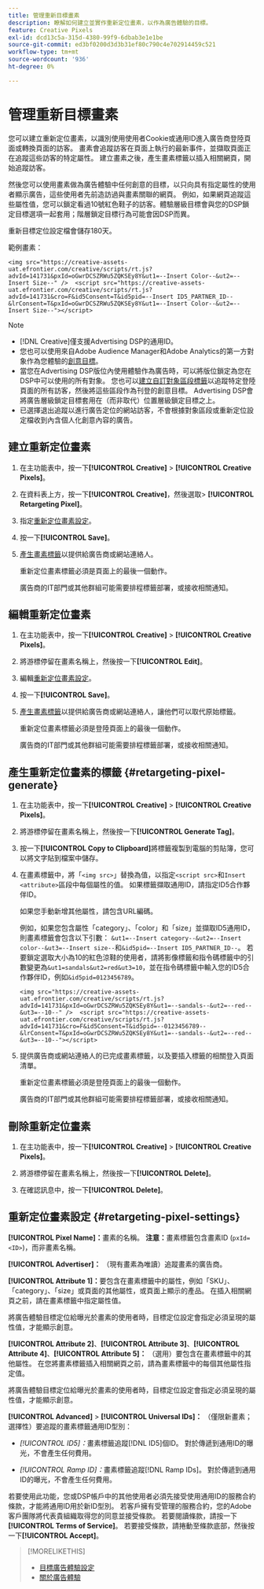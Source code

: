 ```yaml
---
title: 管理重新目標畫素
description: 瞭解如何建立並實作重新定位畫素，以作為廣告體驗的目標。
feature: Creative Pixels
exl-id: dcd13c5a-315d-4380-99f9-6dbab3e1e1be
source-git-commit: ed3bf0200d3d3b31ef80c790c4e702914459c521
workflow-type: tm+mt
source-wordcount: '936'
ht-degree: 0%

---
```


# 管理重新目標畫素

<!-- Note to self: These aren't segments -- we don't create a pool of users. -->

您可以建立重新定位畫素，以識別使用使用者Cookie或通用ID進入廣告商登陸頁面或轉換頁面的訪客。 畫素會追蹤訪客在頁面上執行的最新事件，並擷取頁面正在追蹤這些訪客的特定屬性。 建立畫素之後，產生畫素標籤以插入相關網頁，開始追蹤訪客。<!-- Note to self: surfer id=cookie or universal ID -->

然後您可以使用畫素做為廣告體驗中任何創意的目標，以只向具有指定屬性的使用者顯示廣告，這些使用者先前造訪過與畫素關聯的網頁。 例如，如果網頁追蹤這些屬性值，您可以鎖定看過10號紅色鞋子的訪客。<!-- better example? Make sure they match attribute examples below -->體驗層級目標會與您的DSP鎖定目標選項一起套用；階層鎖定目標行為可能會因DSP而異。

重新目標定位設定檔會儲存180天。

範例畫素：

```
<img src="https://creative-assets-uat.efrontier.com/creative/scripts/rt.js?advId=141731&pxId=oGwrDCSZRWu5ZQKSEy8Y&ut1=--Insert Color--&ut2=--Insert Size--" />  <script src="https://creative-assets-uat.efrontier.com/creative/scripts/rt.js?advId=141731&cro=F&id5Consent=T&id5pid=--Insert ID5_PARTNER_ID--&lrConsent=T&pxId=oGwrDCSZRWu5ZQKSEy8Y&ut1=--Insert Color--&ut2=--Insert Size--"></script>
```

>[!NOTE]
>
> * [!DNL Creative]僅支援Advertising DSP的通用ID。
>* 您也可以使用來自Adobe Audience Manager和Adobe Analytics的第一方對象作為您體驗的[創意目標](/help/creative/experiences/experience-settings-targeting.md)。
>* 當您在Advertising DSP版位內使用體驗作為廣告時，可以將版位鎖定為您在DSP中可以使用的所有對象。 您也可以[建立自訂對象區段標籤](/help/dsp/audiences/custom-segment-create.md)以追蹤特定登陸頁面的所有訪客，然後將這些區段作為刊登的創意目標。 Advertising DSP會將廣告層級鎖定目標套用在（而非取代）位置層級鎖定目標之上。
>* 已選擇退出追蹤以進行廣告定位的網站訪客，不會根據對象區段或重新定位設定檔收到內含個人化創意內容的廣告。

## 建立重新定位畫素

1. 在主功能表中，按一下&#x200B;**[!UICONTROL Creative]** > **[!UICONTROL Creative Pixels]**。

1. 在資料表上方，按一下&#x200B;**[!UICONTROL Creative]**，然後選取> **[!UICONTROL Retargeting Pixel]**。

1. 指定[重新定位畫素設定](#retargeting-pixel-settings)。

1. 按一下&#x200B;**[!UICONTROL Save]**。

1. [產生畫素標籤](#retargeting-pixel-generate)以提供給廣告商或網站連絡人。

   重新定位畫素標籤必須是頁面上的最後一個動作。<!-- verify here and below -->

   廣告商的IT部門或其他群組可能需要排程標籤部署，或接收相關通知。

## 編輯重新定位畫素

1. 在主功能表中，按一下&#x200B;**[!UICONTROL Creative]** > **[!UICONTROL Creative Pixels]**。

1. 將游標停留在畫素名稱上，然後按一下&#x200B;**[!UICONTROL Edit]**。

1. 編輯[重新定位畫素設定](#retargeting-pixel-settings)。

1. 按一下&#x200B;**[!UICONTROL Save]**。

1. [產生畫素標籤](#retargeting-pixel-generate)以提供給廣告商或網站連絡人，讓他們可以取代原始標籤。

   重新定位畫素標籤必須是登陸頁面上的最後一個動作。

   廣告商的IT部門或其他群組可能需要排程標籤部署，或接收相關通知。

## 產生重新定位畫素的標籤 {#retargeting-pixel-generate}

1. 在主功能表中，按一下&#x200B;**[!UICONTROL Creative]** > **[!UICONTROL Creative Pixels]**。

1. 將游標停留在畫素名稱上，然後按一下&#x200B;**[!UICONTROL Generate Tag]**。

1. 按一下&#x200B;**[!UICONTROL Copy to Clipboard]**&#x200B;將標籤複製到電腦的剪貼簿，您可以將文字貼到檔案中儲存。

1. 在畫素標籤中，將「`<img src>`」替換為值，以指定`<script src>`和`Insert <attribute>`區段中每個屬性的值。 如果標籤擷取通用ID，請指定ID5合作夥伴ID。

   如果您手動新增其他屬性，請包含URL編碼。

   例如，如果您包含屬性「category」、「color」和「size」並擷取ID5通用ID，則畫素標籤會包含以下引數： `&ut1=--Insert category--&ut2=--Insert color--&ut3=--Insert size--`和`&id5pid=--Insert ID5_PARTNER_ID--`。 若要鎖定選取大小為10的紅色涼鞋的使用者，請將影像標籤和指令碼標籤中的引數變更為`&ut1=sandals&ut2=red&ut3=10`，並在指令碼標籤中輸入您的ID5合作夥伴ID，例如`&id5pid=0123456789`。

   `<img src="https://creative-assets-uat.efrontier.com/creative/scripts/rt.js?advId=141731&pxId=oGwrDCSZRWu5ZQKSEy8Y&ut1=--sandals--&ut2=--red--&ut3=--10--" />  <script src="https://creative-assets-uat.efrontier.com/creative/scripts/rt.js?advId=141731&cro=F&id5Consent=T&id5pid=--0123456789--&lrConsent=T&pxId=oGwrDCSZRWu5ZQKSEy8Y&ut1=--sandals--&ut2=--red--&ut3=--10--"></script>`

1. 提供廣告商或網站連絡人的已完成畫素標籤，以及要插入標籤的相關登入頁面清單。

   重新定位畫素標籤必須是登陸頁面上的最後一個動作。

   廣告商的IT部門或其他群組可能需要排程標籤部署，或接收相關通知。

## 刪除重新定位畫素

1. 在主功能表中，按一下&#x200B;**[!UICONTROL Creative]** > **[!UICONTROL Creative Pixels]**。

1. 將游標停留在畫素名稱上，然後按一下&#x200B;**[!UICONTROL Delete]**。

1. 在確認訊息中，按一下&#x200B;**[!UICONTROL Delete]**。

## 重新定位畫素設定 {#retargeting-pixel-settings}

**[!UICONTROL Pixel Name]：**&#x200B;畫素的名稱。 **注意：**&#x200B;畫素標籤包含畫素ID (`pxId=<ID>`)，而非畫素名稱。

**[!UICONTROL Advertiser]：** （現有畫素為唯讀）追蹤畫素的廣告商。

**[!UICONTROL Attribute 1]：**&#x200B;要包含在畫素標籤中的屬性，例如「SKU」、「category」、「size」或頁面的其他屬性，或頁面上顯示的產品。 在插入相關網頁之前，請在畫素標籤中指定屬性值。

將廣告體驗目標定位給曝光於畫素的使用者時，目標定位設定會指定必須呈現的屬性值，才能顯示創意。

**[!UICONTROL Attribute 2]**、**[!UICONTROL Attribute 3]**、**[!UICONTROL Attribute 4]**、**[!UICONTROL Attribute 5]：** （選用）要包含在畫素標籤中的其他屬性。 在您將畫素標籤插入相關網頁之前，請為畫素標籤中的每個其他屬性指定值。

將廣告體驗目標定位給曝光於畫素的使用者時，目標定位設定會指定必須呈現的屬性值，才能顯示創意。

**[!UICONTROL Advanced]** > **[!UICONTROL Universal IDs]：** （僅限新畫素；選擇性）要追蹤的畫素標籤通用ID型別：

* *[!UICONTROL ID5]：*&#x200B;畫素標籤追蹤[!DNL ID5]個ID。 對於傳遞到通用ID的曝光，不會產生任何費用。

* *[!UICONTROL Ramp ID]：*&#x200B;畫素標籤追蹤[!DNL Ramp IDs]。 對於傳遞到通用ID的曝光，不會產生任何費用。

若要使用此功能，您或DSP帳戶中的其他使用者必須先接受使用通用ID的服務合約條款，才能將通用ID用於新ID型別。 若客戶擁有受管理的服務合約，您的Adobe客戶團隊將代表貴組織取得您的同意並接受條款。 若要閱讀條款，請按一下&#x200B;**[!UICONTROL Terms of Service]**。 若要接受條款，請捲動至條款底部，然後按一下&#x200B;**[!UICONTROL Accept]**。

>[!MORELIKETHIS]
>
>* [目標廣告體驗設定](/help/creative/experiences/experience-settings-targeting.md)
>* [關於廣告體驗](/help/creative/experiences/experience-about.md)
